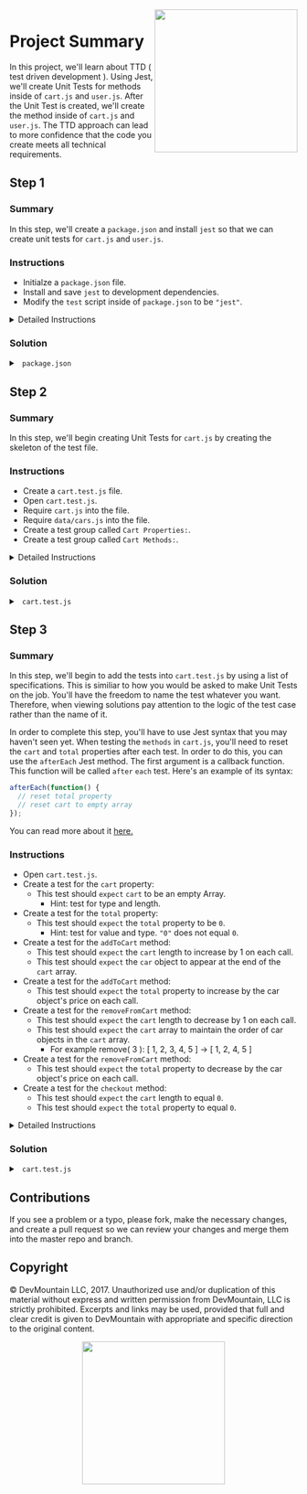 <img src="https://devmounta.in/img/logowhiteblue.png" width="250" align="right">

# Project Summary

In this project, we'll learn about TTD ( test driven development ). Using Jest, we'll create Unit Tests for methods inside of `cart.js` and `user.js`. After the Unit Test is created, we'll create the method inside of `cart.js` and `user.js`. The TTD approach can lead to more confidence that the code you create meets all technical requirements. 

## Step 1

### Summary

In this step, we'll create a `package.json` and install `jest` so that we can create unit tests for `cart.js` and `user.js`.

### Instructions

* Initialze a `package.json` file.
* Install and save `jest` to development dependencies.
* Modify the `test` script inside of `package.json` to be `"jest"`.

<details>

<summary> Detailed Instructions </summary>

<br />

Let's begin by initialzing a `package.json` file using `npm`. In a terminal, we can run the command `npm init -y` to get a `package.json` file with all the default values. Once a `package.json` file is created, we can install and save `jest` into our project. We'll want to save `jest` as a development dependency. Using `npm` in a terminal, we can run `npm install --save-dev jest` to install and save it. 

Lastly, we'll just need to update the `test` script in `package.json` to be `"jest"`. This will allow us to run `npm test` in a terminal.

</details>

### Solution

<details>

<summary> <code> package.json </code> </summary>

```js
{
  "name": "unit-testing-afternoon",
  "version": "1.0.0",
  "description": "Unit Testing - Day 1 - Jest",
  "main": "index.js",
  "scripts": {
    "test": "jest"
  },
  "repository": {
    "type": "git",
    "url": "git+https://github.com/DevMountain/unit-testing-afternoon.git"
  },
  "keywords": [],
  "author": "",
  "license": "ISC",
  "bugs": {
    "url": "https://github.com/DevMountain/unit-testing-afternoon/issues"
  },
  "homepage": "https://github.com/DevMountain/unit-testing-afternoon#readme",
  "devDependencies": {
    "jest": "^21.1.0"
  }
}
```

</details>

## Step 2

### Summary

In this step, we'll begin creating Unit Tests for `cart.js` by creating the skeleton of the test file.

### Instructions

* Create a `cart.test.js` file.
* Open `cart.test.js`.
* Require `cart.js` into the file.
* Require `data/cars.js` into the file.
* Create a test group called `Cart Properties:`.
* Create a test group called `Cart Methods:`.

<details>

<summary> Detailed Instructions </summary>

<br />

Let's begin by creating a `cart.test.js` file at the root level of the project. This is where we'll write all the tests for the `cart.js` file. We added a `.test` to the file extension so that Jest will be able to find this test file when executing. We could of also made a `__tests__` folder and stuck a JavaScript file in there. Now that we have a test file, let's require the module we want to test. We'll also want to require `data/cars.js` so we have the same dataset that `cart.js` is going to be working with.

```js
const cart = require('./cart');
const cars = require('./data/cars.js');
```

When we require `cart.js`, we gain access to all of its exported methods and properties. You can view how many methods and properties there are by opening `cart.js`. We can group the test cases specifically for the two cart properties into a group called `Cart Properties:` and we can group the test caes specifically for the three methods into a group called `Cart Methods:`. In Jest, you can create test groups by using the `describe` keyword. The first `argument` for `describe` is the name of the group and the second `argument` is a callback function that holds all the test cases.

```js
const cart = require('./cart');
const cars = require('./data/cars.js');

describe('Cart Properties:', function() {

});

describe('Cart Methods:', function() {
  
});
```

</details>

### Solution

<details>

<summary> <code> cart.test.js </code> </summary>

```js
const cart = require('./cart');
const cars = require('./data/cars.js');

describe('Cart Properties:', function() {

});

describe('Cart Methods:', function() {
  
});
```

</details>

## Step 3

### Summary

In this step, we'll begin to add the tests into `cart.test.js` by using a list of specifications. This is similiar to how you would be asked to make Unit Tests on the job. You'll have the freedom to name the test whatever you want. Therefore, when viewing solutions pay attention to the logic of the test case rather than the name of it.

In order to complete this step, you'll have to use Jest syntax that you may haven't seen yet. When testing the `methods` in `cart.js`, you'll need to reset the `cart` and `total` properties after each test. In order to do this, you can use the `afterEach` Jest method. The first argument is a callback function. This function will be called `after` `each` test. Here's an example of its syntax:

```js
afterEach(function() {
  // reset total property
  // reset cart to empty array
});
```

You can read more about it <a href="https://facebook.github.io/jest/docs/en/api.html#aftereachfn">here.</a>

### Instructions

* Open `cart.test.js`.
* Create a test for the `cart` property:
  * This test should `expect` `cart` to be an empty Array.
    * Hint: test for type and length.
* Create a test for the `total` property: 
  * This test should `expect` the `total` property to be `0`.
    * Hint: test for value and type. `"0"` does not equal `0`.
* Create a test for the `addToCart` method:
  * This test should `expect` the `cart` length to increase by 1 on each call.
  * This test should `expect` the `car` object to appear at the end of the `cart` array.
* Create a test for the `addToCart` method:
  * This test should `expect` the `total` property to increase by the car object's price on each call.
* Create a test for the `removeFromCart` method:
  * This test should `expect` the `cart` length to decrease by 1 on each call.
  * This test should `expect` the `cart` array to maintain the order of car objects in the `cart` array.
    * For example remove( 3 ): [ 1, 2, 3, 4, 5 ] -> [ 1, 2, 4, 5 ]
* Create a test for the `removeFromCart` method:
  * This test should `expect` the `total` property to decrease by the car object's price on each call.
* Create a test for the `checkout` method:
  * This test should `expect` the `cart` length to equal `0`.
  * This test should `expect` the `total` property to equal `0`.

<details>

<summary> Detailed Instructions </summary>

<br />



</details>

### Solution

<details>

<summary> <code> cart.test.js </code> </summary>

```js
const cart = require('./cart');
const cars = require('./data/cars');

describe('Cart Properties:', function() {
  test('Cart should default to an empty array.', function() {
    expect( Array.isArray( cart.cart ) ).toEqual( true );
    expect( cart.cart.length ).toEqual( 0 );
  });
  
  test('Total should default to 0.', function() {
    expect( cart.total ).toEqual( 0 );
    expect( typeof( cart.total ) ).toEqual( 'number' );
  });
});


describe('Cart Methods:', function() {
  afterEach(function() {
    cart.cart = [];
    cart.total = 0;
  });  

  test('addToCart() should add a car object to the cart array.', function() {
    cart.addToCart( cars[0] );
  
    expect( cart.cart.length ).toEqual( 1 );
    expect( cart.cart[0] ).toEqual( cars[0] );
  });

  test('addToCart() should increase the total property.', function() {
    cart.addToCart( cars[0] );
    cart.addToCart( cars[8] );
    cart.addToCart( cars[2] );

    expect( cart.total ).toEqual( cars[0].price + cars[8].price + cars[2].price );
  });
  
  test('removeFromCart() should remove a car object from the cart array.', function() {
    cart.addToCart( cars[0] );
    cart.addToCart( cars[1] );
    cart.addToCart( cars[2] );
  
    cart.removeFromCart( 1, cars[1] );
  
    expect( cart.cart.length ).toEqual( 2 );
    expect( cart.cart[0] ).toEqual( cars[0] );
    expect( cart.cart[1] ).toEqual( cars[2] );
  });

  test('removeFromCart() should decrease the total property.', function() {
    cart.addToCart( cars[0] );
    cart.addToCart( cars[8] );
    cart.addToCart( cars[2] );

    cart.removeFromCart( 0, cars[0] );
    cart.removeFromCart( 1, cars[2] );

    expect( cart.total ).toEqual( cars[8].price );
  });

  test('checkout() shoud empty the cart array and set total to 0.', function() {
    cart.addToCart( cars[0] );
    cart.addToCart( cars[1] );
    cart.addToCart( cars[2] );
    cart.addToCart( cars[3] );

    cart.checkout();

    expect( cart.cart.length ).toEqual( 0 );
    expect( cart.total ).toEqual( 0 );
  });
});
```

</details>
















## Contributions

If you see a problem or a typo, please fork, make the necessary changes, and create a pull request so we can review your changes and merge them into the master repo and branch.

## Copyright

© DevMountain LLC, 2017. Unauthorized use and/or duplication of this material without express and written permission from DevMountain, LLC is strictly prohibited. Excerpts and links may be used, provided that full and clear credit is given to DevMountain with appropriate and specific direction to the original content.

<p align="center">
<img src="https://devmounta.in/img/logowhiteblue.png" width="250">
</p>
